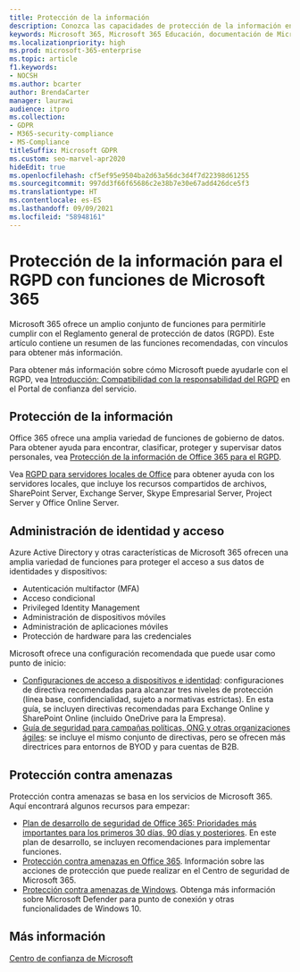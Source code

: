 ```yaml
---
title: Protección de la información
description: Conozca las capacidades de protección de la información en Microsoft 365 para el Reglamento general de protección de datos (GDPR)
keywords: Microsoft 365, Microsoft 365 Educación, documentación de Microsoft 365, RGPD
ms.localizationpriority: high
ms.prod: microsoft-365-enterprise
ms.topic: article
f1.keywords:
- NOCSH
ms.author: bcarter
author: BrendaCarter
manager: laurawi
audience: itpro
ms.collection:
- GDPR
- M365-security-compliance
- MS-Compliance
titleSuffix: Microsoft GDPR
ms.custom: seo-marvel-apr2020
hideEdit: true
ms.openlocfilehash: cf5ef95e9504ba2d63a56dc3d4f7d22398d61255
ms.sourcegitcommit: 997dd3f66f65686c2e38b7e30e67add426dce5f3
ms.translationtype: HT
ms.contentlocale: es-ES
ms.lasthandoff: 09/09/2021
ms.locfileid: "58948161"
---
```

# <a name="information-protection-for-gdpr-with-microsoft-365-capabilities"></a>Protección de la información para el RGPD con funciones de Microsoft 365

Microsoft 365 ofrece un amplio conjunto de funciones para permitirle cumplir con el Reglamento general de protección de datos (RGPD). Este artículo contiene un resumen de las funciones recomendadas, con vínculos para obtener más información.

Para obtener más información sobre cómo Microsoft puede ayudarle con el RGPD, vea [Introducción: Compatibilidad con la responsabilidad del RGPD](https://servicetrust.microsoft.com/ViewPage/GDPRGetStarted) en el Portal de confianza del servicio.

## <a name="information-protection"></a>Protección de la información

Office 365 ofrece una amplia variedad de funciones de gobierno de datos. Para obtener ayuda para encontrar, clasificar, proteger y supervisar datos personales, vea [Protección de la información de Office 365 para el RGPD](/microsoft-365/compliance/office-365-information-protection-for-gdpr).

Vea [RGPD para servidores locales de Office](/microsoft-365/compliance/gdpr-for-office-servers) para obtener ayuda con los servidores locales, que incluye los recursos compartidos de archivos, SharePoint Server, Exchange Server, Skype Empresarial Server, Project Server y Office Online Server. 

## <a name="identity-and-access-management"></a>Administración de identidad y acceso

Azure Active Directory y otras características de Microsoft 365 ofrecen una amplia variedad de funciones para proteger el acceso a sus datos de identidades y dispositivos:

- Autenticación multifactor (MFA)
- Acceso condicional
- Privileged Identity Management
- Administración de dispositivos móviles
- Administración de aplicaciones móviles
- Protección de hardware para las credenciales

Microsoft ofrece una configuración recomendada que puede usar como punto de inicio:

- [Configuraciones de acceso a dispositivos e identidad](/microsoft-365/security/office-365-security/microsoft-365-policies-configurations): configuraciones de directiva recomendadas para alcanzar tres niveles de protección (línea base, confidencialidad, sujeto a normativas estrictas). En esta guía, se incluyen directivas recomendadas para Exchange Online y SharePoint Online (incluido OneDrive para la Empresa).
- [Guía de seguridad para campañas políticas, ONG y otras organizaciones ágiles](/microsoft-365/security/office-365-security/microsoft-security-guidance-for-political-campaigns-nonprofits-and-other-agile-o): se incluye el mismo conjunto de directivas, pero se ofrecen más directrices para entornos de BYOD y para cuentas de B2B.

## <a name="threat-protection"></a>Protección contra amenazas

Protección contra amenazas se basa en los servicios de Microsoft 365. Aquí encontrará algunos recursos para empezar:

- [Plan de desarrollo de seguridad de Office 365: Prioridades más importantes para los primeros 30 días, 90 días y posteriores](/microsoft-365/security/office-365-security/security-roadmap). En este plan de desarrollo, se incluyen recomendaciones para implementar funciones. 
- [Protección contra amenazas en Office 365](/microsoft-365/security/office-365-security/protect-against-threats). Información sobre las acciones de protección que puede realizar en el Centro de seguridad de Microsoft 365.
- [Protección contra amenazas de Windows](/windows/security/threat-protection/). Obtenga más información sobre Microsoft Defender para punto de conexión y otras funcionalidades de Windows 10.

## <a name="learn-more"></a>Más información

[Centro de confianza de Microsoft](https://www.microsoft.com/trust-center/privacy/gdpr-overview)
